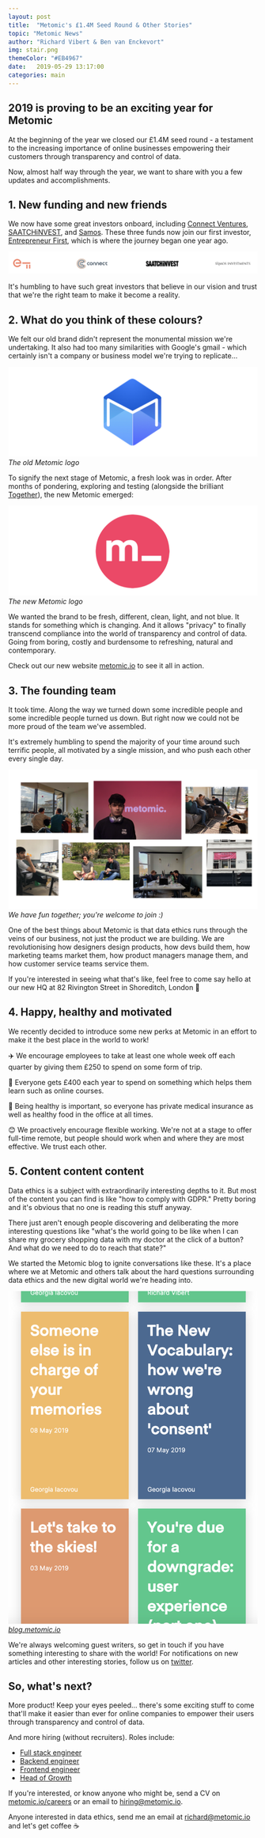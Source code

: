 ```yaml
---
layout: post
title:  "Metomic's £1.4M Seed Round & Other Stories"
topic: "Metomic News"
author: "Richard Vibert & Ben van Enckevort"
img: stair.png
themeColor: "#EB4967"
date:   2019-05-29 13:17:00
categories: main
---
```


## 2019 is proving to be an exciting year for Metomic

At the beginning of the year we closed our £1.4M seed round - a testament to the increasing importance of online businesses empowering their customers through transparency and control of data.

Now, almost half way through the year, we want to share with you a few updates and accomplishments.

## 1. New funding and new friends

We now have some great investors onboard, including [Connect Ventures](http://www.connectventures.co/), [SAATCHiNVEST](http://www.saatchinvest.com/), and [Samos](http://samos.vc/). These three funds now join our first investor, [Entrepreneur First](https://www.joinef.com/), which is where the journey began one year ago.

![](/images/investors.png)

It's humbling to have such great investors that believe in our vision and trust that we're the right team to make it become a reality.

## 2. What do you think of these colours?

We felt our old brand didn't represent the monumental mission we're undertaking. It also had too many similarities with Google's gmail - which certainly isn't a company or business model we're trying to replicate...

![](/images/oldlogo.png)
*The old Metomic logo*

To signify the next stage of Metomic, a fresh look was in order. After months of pondering, exploring and testing (alongside the brilliant [Together](https://istogether.com/)), the new Metomic emerged:

![](/images/newlogo.png)
*The new Metomic logo*

We wanted the brand to be fresh, different, clean, light, and not blue. It stands for something which is changing. And it allows "privacy" to finally transcend compliance into the world of transparency and control of data. Going from boring, costly and burdensome to refreshing, natural and contemporary.

Check out our new website [metomic.io](http://metomic.io) to see it all in action.

## 3. The founding team

It took time. Along the way we turned down some incredible people and some incredible people turned us down. But right now we could not be more proud of the team we've assembled.

It's extremely humbling to spend the majority of your time around such terrific people, all motivated by a single mission, and who push each other every single day.

![](/images/team.png)
*We have fun together; you're welcome to join :)*

One of the best things about Metomic is that data ethics runs through the veins of our business, not just the product we are building. We are revolutionising how designers design products, how devs build them, how marketing teams market them, how product managers manage them, and how customer service teams service them.

If you're interested in seeing what that's like, feel free to come say hello at our new HQ at 82 Rivington Street in Shoreditch, London 👋

## 4. Happy, healthy and motivated

We recently decided to introduce some new perks at Metomic in an effort to make it the best place in the world to work!

✈️ We encourage employees to take at least one whole week off each quarter by giving them £250 to spend on some form of trip.

📘 Everyone gets £400 each year to spend on something which helps them learn such as online courses.

🍏 Being healthy is important, so everyone has private medical insurance as well as healthy food in the office at all times.

😊 We proactively encourage flexible working. We're not at a stage to offer full-time remote, but people should work when and where they are most effective. We trust each other.

## 5. Content content content

Data ethics is a subject with extraordinarily interesting depths to it. But most of the content you can find is like "how to comply with GDPR." Pretty boring and it's obvious that no one is reading this stuff anyway.

There just aren't enough people discovering and deliberating the more interesting questions like "what's the world going to be like when I can share my grocery shopping data with my doctor at the click of a button? And what do we need to do to reach that state?"

We started the Metomic blog to ignite conversations like these. It's a place where we at Metomic and others talk about the hard questions surrounding data ethics and the new digital world we're heading into.

![](/images/blog.png)
[*blog.metomic.io*](http://blog.metomic.io)

We're always welcoming guest writers, so get in touch if you have something interesting to share with the world! For notifications on new articles and other interesting stories, follow us on [twitter](https://twitter.com/Metomic_).

## So, what's next?

More product! Keep your eyes peeled... there's some exciting stuff to come that'll make it easier than ever for online companies to empower their users through transparency and control of data.

And more hiring (without recruiters). Roles include:

- [Full stack engineer](https://metomic.io/careers/full-stack-engineer)
- [Backend engineer](https://metomic.io/careers/backend-engineer)
- [Frontend engineer](https://metomic.io/careers/frontend-engineer)
- [Head of Growth](https://metomic.io/careers/head-of-growth)

If you're interested, or know anyone who might be, send a CV on [metomic.io/careers](http://metomic.io/careers) or an email to hiring@metomic.io.

Anyone interested in data ethics, send me an email at richard@metomic.io and let's get coffee ☕